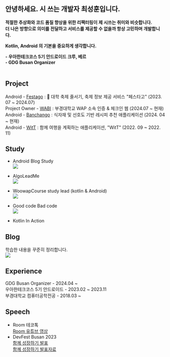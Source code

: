 <!--
**SeongHoonC/SeongHoonC** is a ✨ _special_ ✨ repository because its `README.md` (this file) appears on your GitHub profile.

Here are some ideas to get you started:
-->

<div align="left">
 
 ## 안녕하세요. 시 쓰는 개발자 최성훈입니다. 
**적절한 추상화와 코드 품질 향상을 위한 리팩터링이 제 시쓰는 취미와 비슷합니다.** </br>
**더 나은 방향으로 의미를 전달하고 서비스를 제공할 수 없을까 항상 고민하며 개발합니다.** </br>

**Kotlin, Android 의 기본을 중요하게 생각합니다.** </br>

**- 우아한테크코스 5기 안드로이드 크루, 베르** </br>
**- GDG Busan Organizer** </br></br>
 
  
## Project
Android - [Festago](https://github.com/woowacourse-teams/2023-festa-go) : 🎪 대학 축제 줄서기, 축제 정보 제공 서비스 "페스타고" (2023. 07 ~ 2024.07)</br>
Project Owner - [WABI](https://github.com/pknu-wap/WABI-BE) : 부경대학교 WAP 소속 인증 & 체크인 웹 (2024.07 ~ 현재)</br>
Android - [Banchango](https://github.com/Sundae-Gukbap/Banchango-AI) : 식자재 및 선호도 기반 레시피 추천 애플리케이션 (2024. 04 ~ 현재)</br>
Android - [WitT](https://github.com/pknu-wap/2022_2_WAP_APP_TEAM1) : 함께 여행을 계획하는 애플리케이션, "WitT" (2022. 09 ~ 2022. 11)</br>

## Study
- Android Blog Study
<br/><a href="https://github.com/pknu-wap/android-blog-study#%EC%B5%9C%EC%84%B1%ED%9B%88-seonghoonc"><img src="https://img.shields.io/badge/안드로이드 블로그 스터디-12100E?style=social&logo=Github&logoColor=000000"/></a> <br/>
- AlgoLeadMe
<br/><a href="https://github.com/AlgoLeadMe/AlgoLeadMe-1"><img src="https://img.shields.io/badge/알고리드미-12100E?style=social&logo=Github&logoColor=000000"/></a> <br/>

- WoowapCourse study lead (kotlin & Android)
<br/><a href="https://github.com/orgs/wowap-course/repositories"><img src="https://img.shields.io/badge/우왑코스( kotlin & Android 객체지향 )-12100E?style=social&logo=Github&logoColor=000000"/></a> <br/>

- Good code Bad code
<br/><a href="https://github.com/woowacourse-study/2023-fun-readBook-AN"><img src="https://img.shields.io/badge/책스터디-12100E?style=social&logo=Github&logoColor=000000"/></a> <br/>

- Kotlin In Action

## Blog
학습한 내용을 꾸준히 정리합니다.</br>
<a href="https://seonghoonc.tistory.com/"><img src="https://img.shields.io/badge/베르의 안드로이드 tistory-12100E?style=social&logo=Tistory&logoColor=000000"/></a>  
 

## Experience
GDG Busan Organizer - 2024.04 ~ </br>
우아한테크코스 5기 안드로이드 - 2023.02 ~ 2023.11 </br>
부경대학교 컴퓨터공학전공 - 2018.03 ~ </br>

## Speech
- Room 테코톡 </br>
[Room 유튜브 영상](https://www.youtube.com/watch?v=VVVu35zDiO4)
- DevFest Busan 2023</br>
[함께 성장하기 발표](https://festa.io/events/4248) </br>
[함께 성장하기 발표자료](https://seonghoonc.tistory.com/42)
